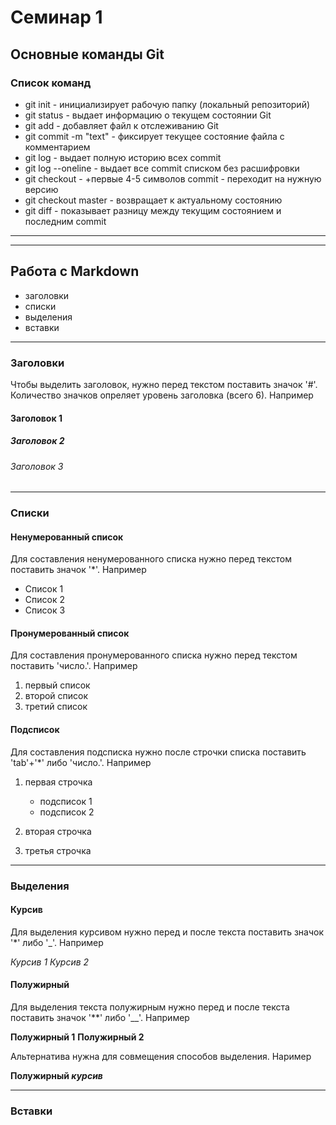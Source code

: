 # Семинар 1

## Основные команды Git

### Список команд

* git init - инициализирует рабочую папку (локальный репозиторий)
* git status - выдает информацию о текущем состоянии Git
* git add - добавляет файл к отслеживанию Git
* git commit -m "text" - фиксирует текущее состояние файла с комментарием
* git log - выдает полную историю всех commit
* git log --oneline - выдает все commit списком без расшифровки
* git checkout - +первые 4-5 символов commit - переходит на нужную версию
* git checkout master - возвращает к актуальному состоянию
* git diff - показывает разницу между текущим состоянием и последним commit

___
___

## Работа с Markdown

* заголовки
* списки
* выделения
* вставки

___

### Заголовки

Чтобы выделить заголовок, нужно перед текстом поставить значок '#'. Количество значков опреляет уровень заголовка (всего 6). Например

#### Заголовок 1

##### Заголовок 2

###### Заголовок 3

___

### Списки

#### Ненумерованный список

Для составления ненумерованного списка нужно перед текстом поставить значок '*'. Например

* Список 1
* Список 2
* Список 3

#### Пронумерованный список

Для составления пронумерованного списка нужно перед текстом поставить 'число.'. Например

1. первый список
2. второй список
3. третий список

#### Подсписок

Для составления подсписка нужно после строчки списка поставить 'tab'+'*' либо 'число.'. Например

1. первая строчка

    * подсписок 1
    * подсписок 2

2. вторая строчка
3. третья строчка

___

### Выделения

#### Курсив

Для выделения курсивом нужно перед и после текста поставить значок '*' либо '_'. Например

*Курсив 1* _Курсив 2_

#### Полужирный

Для выделения текста полужирным нужно перед и после текста поставить значок '**' либо '__'. Например

**Полужирный 1** __Полужирный 2__

Альтернатива нужна для совмещения способов выделения. Наример

**Полужирный _курсив_**

___

### Вставки
